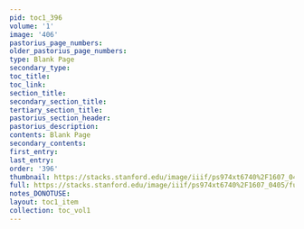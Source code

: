 ```yaml
---
pid: toc1_396
volume: '1'
image: '406'
pastorius_page_numbers: 
older_pastorius_page_numbers: 
type: Blank Page
secondary_type: 
toc_title: 
toc_link: 
section_title: 
secondary_section_title: 
tertiary_section_title: 
pastorius_section_header: 
pastorius_description: 
contents: Blank Page
secondary_contents: 
first_entry: 
last_entry: 
order: '396'
thumbnail: https://stacks.stanford.edu/image/iiif/ps974xt6740%2F1607_0405/full/100,/0/default.jpg
full: https://stacks.stanford.edu/image/iiif/ps974xt6740%2F1607_0405/full/full/0/default.jpg
notes_DONOTUSE: 
layout: toc1_item
collection: toc_vol1
---
```

